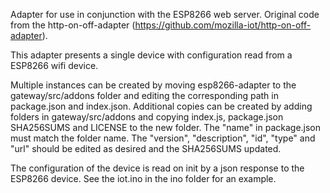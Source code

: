 Adapter for use in conjunction with the ESP8266 web server.  Original code from the http-on-off-adapter (https://github.com/mozilla-iot/http-on-off-adapter).

This adapter presents a single device with configuration read from a ESP8266 wifi device.

Multiple instances can be created by moving esp8266-adapter to the gateway/src/addons folder and editing the corresponding path in package.json and index.json.  Additional copies can be created by adding folders in gateway/src/addons and copying index.js, package.json SHA256SUMS and LICENSE to the new folder.  The "name" in package.json must match the folder name.  The "version", "description", "id", "type" and "url" should be edited as desired and the SHA256SUMS updated.

The configuration of the device is read on init by a json response to the ESP8266 device.  See the iot.ino in the ino folder for an example.
